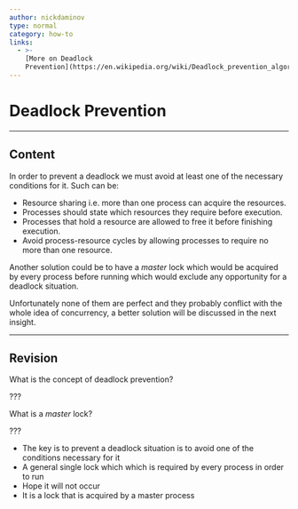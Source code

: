 ```yaml
---
author: nickdaminov
type: normal
category: how-to
links:
  - >-
    [More on Deadlock
    Prevention](https://en.wikipedia.org/wiki/Deadlock_prevention_algorithms){website}
---
```


# Deadlock Prevention


---

## Content

In order to prevent a deadlock we must avoid at least one of the necessary conditions for it. Such can be:

- Resource sharing i.e. more than one process can acquire the resources.
- Processes should state which resources they require before execution.
- Processes that hold a resource are allowed to free it before finishing execution.
- Avoid process-resource cycles by allowing processes to require no more than one resource.

Another solution could be to have a *master* lock which would be acquired by every process before running which would exclude any opportunity for a deadlock situation.

Unfortunately none of them are perfect and they probably conflict with the whole idea of concurrency, a better solution will be discussed in the next insight.


---

## Revision

What is the concept of deadlock prevention?

???

What is a *master* lock?

???

- The key is to prevent a deadlock situation is to avoid one of the conditions necessary for it
- A general single lock which which is required by every process in order to run
- Hope it will not occur
- It is a lock that is acquired by a master process
 
